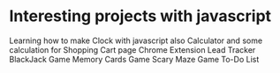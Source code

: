 # Interesting projects with javascript

Learning how to make Clock with javascript also Calculator and some calculation for Shopping Cart page
Chrome Extension Lead Tracker
BlackJack Game
Memory Cards Game
Scary Maze Game
To-Do List
